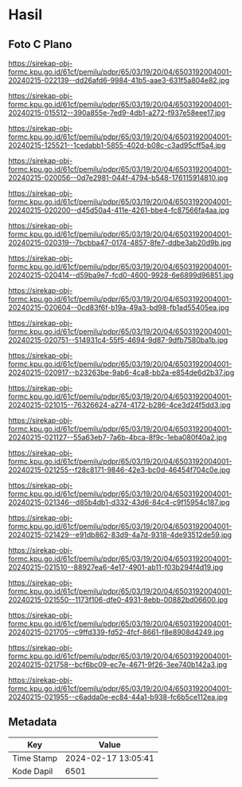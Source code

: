 # Hasil

## Foto C Plano

https://sirekap-obj-formc.kpu.go.id/61cf/pemilu/pdpr/65/03/19/20/04/6503192004001-20240215-022139--dd26afd6-9984-41b5-aae3-631f5a804e82.jpg

https://sirekap-obj-formc.kpu.go.id/61cf/pemilu/pdpr/65/03/19/20/04/6503192004001-20240215-015512--390a855e-7ed9-4db1-a272-f937e58eee17.jpg

https://sirekap-obj-formc.kpu.go.id/61cf/pemilu/pdpr/65/03/19/20/04/6503192004001-20240215-125521--1cedabb1-5855-402d-b08c-c3ad95cff5a4.jpg

https://sirekap-obj-formc.kpu.go.id/61cf/pemilu/pdpr/65/03/19/20/04/6503192004001-20240215-020056--0d7e2981-044f-4794-b548-176115914810.jpg

https://sirekap-obj-formc.kpu.go.id/61cf/pemilu/pdpr/65/03/19/20/04/6503192004001-20240215-020200--d45d50a4-411e-4261-bbe4-fc87566fa4aa.jpg

https://sirekap-obj-formc.kpu.go.id/61cf/pemilu/pdpr/65/03/19/20/04/6503192004001-20240215-020319--7bcbba47-0174-4857-8fe7-ddbe3ab20d9b.jpg

https://sirekap-obj-formc.kpu.go.id/61cf/pemilu/pdpr/65/03/19/20/04/6503192004001-20240215-020414--d59ba9e7-fcd0-4600-9928-6e6899d96851.jpg

https://sirekap-obj-formc.kpu.go.id/61cf/pemilu/pdpr/65/03/19/20/04/6503192004001-20240215-020604--0cd83f6f-b19a-49a3-bd98-fb1ad55405ea.jpg

https://sirekap-obj-formc.kpu.go.id/61cf/pemilu/pdpr/65/03/19/20/04/6503192004001-20240215-020751--514931c4-55f5-4694-9d87-9dfb7580ba1b.jpg

https://sirekap-obj-formc.kpu.go.id/61cf/pemilu/pdpr/65/03/19/20/04/6503192004001-20240215-020917--b23263be-9ab6-4ca8-bb2a-e854de6d2b37.jpg

https://sirekap-obj-formc.kpu.go.id/61cf/pemilu/pdpr/65/03/19/20/04/6503192004001-20240215-021015--76326624-a274-4172-b286-4ce3d24f5dd3.jpg

https://sirekap-obj-formc.kpu.go.id/61cf/pemilu/pdpr/65/03/19/20/04/6503192004001-20240215-021127--55a63eb7-7a6b-4bca-8f9c-1eba080f40a2.jpg

https://sirekap-obj-formc.kpu.go.id/61cf/pemilu/pdpr/65/03/19/20/04/6503192004001-20240215-021255--f28c8171-9846-42e3-bc0d-46454f704c0e.jpg

https://sirekap-obj-formc.kpu.go.id/61cf/pemilu/pdpr/65/03/19/20/04/6503192004001-20240215-021346--d85b4db1-d332-43d6-84c4-c9f15954c187.jpg

https://sirekap-obj-formc.kpu.go.id/61cf/pemilu/pdpr/65/03/19/20/04/6503192004001-20240215-021429--e91db862-83d9-4a7d-9318-4de93512de59.jpg

https://sirekap-obj-formc.kpu.go.id/61cf/pemilu/pdpr/65/03/19/20/04/6503192004001-20240215-021510--88927ea6-4e17-4901-ab11-f03b294f4d19.jpg

https://sirekap-obj-formc.kpu.go.id/61cf/pemilu/pdpr/65/03/19/20/04/6503192004001-20240215-021550--1173f106-dfe0-4931-8ebb-00882bd06600.jpg

https://sirekap-obj-formc.kpu.go.id/61cf/pemilu/pdpr/65/03/19/20/04/6503192004001-20240215-021705--c9ffd339-fd52-4fcf-8661-f8e8908d4249.jpg

https://sirekap-obj-formc.kpu.go.id/61cf/pemilu/pdpr/65/03/19/20/04/6503192004001-20240215-021758--bcf6bc09-ec7e-4671-9f26-3ee740b142a3.jpg

https://sirekap-obj-formc.kpu.go.id/61cf/pemilu/pdpr/65/03/19/20/04/6503192004001-20240215-021955--c6adda0e-ec84-44a1-b938-fc6b5ce112ea.jpg


## Metadata

| Key        | Value               |
| ---------- | ------------------- |
| Time Stamp | 2024-02-17 13:05:41 |
| Kode Dapil | 6501                |



